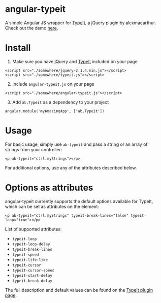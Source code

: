 # angular-typeit

A simple Angular JS wrapper for [TypeIt](https://github.com/alexmacarthur/typeit), a jQuery plugin by alexmacarthur.
Check out the demo [here](https://macarthur.me/typeit/).

# Install

1) Make sure you have jQuery and [TypeIt](https://github.com/alexmacarthur/typeit) included on your page
```
<script src="./somewhere/jquery-2.1.4.min.js"></script>
<script src="./somewhere/typeit.js"></script>
```
2) Include `angular-typeit.js` on your page
```
<script src="./somewhere/angular-typeit.js"></script>
```
3) Add `ab.Typeit` as a dependency to your project
```
angular.module('myAmazingApp', ['ab.Typeit'])
```

# Usage
For basic usage, simply use `ab-typeit` and pass a string or an array of strings from your controller:
```
<p ab-typeit="ctrl.myStrings"></p>
```
For additional options, use any of the attributes described below.

# Options as attributes

angular-typeit currently supports the default options available for TypeIt, which can be set as attributes on the element:
```
<p ab-typeit="ctrl.myStrings" typeit-break-lines="false" typeit-loop="true"></p>
```

List of supported attributes:
- `typeit-loop`
- `typeit-loop-delay`
- `typeit-break-lines`
- `typeit-speed`
- `typeit-life-like`
- `typeit-cursor`
- `typeit-cursor-speed`
- `typeit-start-delay`
- `typeit-break-delay`

The full description and default values can be found on the [TypeIt plugin page](https://github.com/alexmacarthur/typeit).
